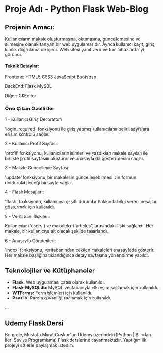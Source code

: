 # Proje Adı - Python Flask Web-Blog

<h2> Projenin Amacı: </h2> Kullanıcıların makale oluşturmasına, okumasına, güncellemesine ve silmesine olanak tanıyan bir web uygulamasıdır. 
Ayrıca kullanıcı kayıt, giriş, kimlik doğrulama de içerir. Web sitesi yanıt verir ve tüm cihazlarda iyi görünür.

<h4>Teknik Detaylar:</h4>

Frontend:
HTML5
CSS3
JavaScript
Bootstrap

BackEnd:
Flask
MySQL

Diğer:
CKEditor

<h3> Öne Çıkan Özellikler </h3>

1 -  Kullanıcı Giriş Decorator'ı
  
'login_required' fonksiyonu ile giriş yapmış kullanıcıların belirli sayfalara erişim kontrolü sağlar.

2 -  Kullanıcı Profil Sayfası:

'profil' fonksiyonu, kullanıcıların isimleri ve yazdıkları makale sayıları ile birlikte profil sayfasını oluşturur ve anasayfa da gösterilmesini sağlar.

3 - Makale Güncelleme Sayfası:

'update' fonksiyonu, bir makalenin güncellenebilmesi için formun doldurulabileceği bir sayfa sağlar.

4 - Flash Mesajları:

'flash' fonksiyonu, kullanıcıya çeşitli durumlar hakkında bilgi veren mesajlar göstermek için kullanıldı.

5 - Veritabanı İlişkileri:

Kullanıcılar ('users') ve makaleler ('articles') arasındaki ilişki sağlandı. Her makale, bir kullanıcıya ait olacak şekilde tasarlandı.

6 - Anasayfa Gönderileri:

'index' fonksiyonu, veritabanından çekilen makaleleri anasayfada gösterir. Her makale başlığına tıklandığında detay sayfasına yönlendirme yapıldı.


## Teknolojiler ve Kütüphaneler


- **Flask:** Web uygulaması çatısı olarak kullanıldı.
- **Flask-MySQLdb:** MySQL veritabanıyla etkileşim sağlamak için kullanıldı.
- **WTForms:** Form işlemleri için kullanıldı.
- **Passlib:** Parola güvenliği sağlamak için kullanıldı.

...

## Udemy Flask Dersi

Bu proje, Mustafa Murat Coşkun'un Udemy üzerindeki (Python | Sıfırdan İleri Seviye Programlama) Flask derslerine dayanmaktadır. Yaptığım ilk projeyi sizlerle paylaşmak istedim.


